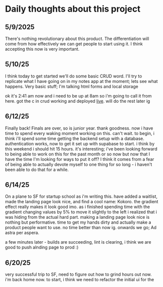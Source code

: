 # Daily thoughts about this project

## 5/9/2025

There's nothing revolutionary about this product. The differentiation will come from how effectively we can get people to start using it. I think accepting this now is very important.

## 5/10/25

I think today to get started we'll do some basic CRUD word. I'll try to replicate what I have going on in my notes app at the moment; lets see what happens. Very basic stuff; I'm talking html forms and local storage

ok it's 2:41 am now and i need to be up at 8am so i'm going to call it from here. got the c in crud working and deployed [live](peoplecrm-plglenr2p-arnav-chauhans-projects-fbc8225a.vercel.app). will do the rest later ig

## 6/12/25

Finally back! Finals are over, so is junior year. thank goodness. now i have time to spend every waking moment working on this. can't wait. to begin, i think i'll spend some time getting the backend setup with a database. authentication works, now to get it set up with supabase to start. i think by this weekend i should hit 15 hours. it's interesting; i've been looking forward to being able to work on this for the past month or so now but now that I have the time I'm looking for ways to put it off? I think it comes from a fear of being able to actually devote myself to one thing for so long - i haven't been able to do that for a while.

## 6/14/25

On a plane to SF for startup school as i'm writing this. have added a waitlist, made the landing page look nice, and find a cool name: Kokoro. the gradient effect really makes it look good imo. as i finished spending time with the gradient changing values by 5% to move it slightly to the left i realized that i was hiding from the actual hard part. making a landing page look nice is nothing but performative. time to get my hands dirty and actually make a product people want to use. no time better than now ig. onwards we go; Ad astra per aspera.

a few minutes later - builds are succeeding, lint is clearing, i think we are good to push alnding page to prod :)  

## 6/20/25

very successful trip to SF, need to figure out how to grind hours out now. i'm back home now. to start, i think we need to refactor the initial ui for the
